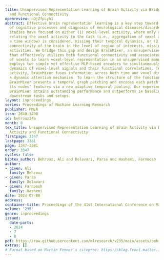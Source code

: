 ```yaml
---
title: Unsupervised Representation Learning of Brain Activity via Bridging Voxel Activity
  and Functional Connectivity
openreview: nOjZfpLyh1
abstract: Effective brain representation learning is a key step toward the understanding
  of cognitive processes and diagnosis of neurological diseases/disorders. Existing
  studies have focused on either (1) voxel-level activity, where only a single weight
  relating the voxel activity to the task (i.e., aggregation of voxel activity over
  a time window) is considered, missing their temporal dynamics, or (2) functional
  connectivity of the brain in the level of region of interests, missing voxel-level
  activities. We bridge this gap and design BrainMixer, an unsupervised learning framework
  that effectively utilizes both functional connectivity and associated time series
  of voxels to learn voxel-level representation in an unsupervised manner. BrainMixer
  employs two simple yet effective MLP-based encoders to simultaneously learn the
  dynamics of voxel-level signals and their functional correlations. To encode voxel
  activity, BrainMixer fuses information across both time and voxel dimensions via
  a dynamic attention mechanism. To learn the structure of the functional connectivity,
  BrainMixer presents a temporal graph patching and encodes each patch by combining
  its nodes’ features via a new adaptive temporal pooling. Our experiments show that
  BrainMixer attains outstanding performance and outperforms 14 baselines in different
  downstream tasks and setups.
layout: inproceedings
series: Proceedings of Machine Learning Research
publisher: PMLR
issn: 2640-3498
id: behrouz24a
month: 0
tex_title: Unsupervised Representation Learning of Brain Activity via Bridging Voxel
  Activity and Functional Connectivity
firstpage: 3347
lastpage: 3381
page: 3347-3381
order: 3347
cycles: false
bibtex_author: Behrouz, Ali and Delavari, Parsa and Hashemi, Farnoosh
author:
- given: Ali
  family: Behrouz
- given: Parsa
  family: Delavari
- given: Farnoosh
  family: Hashemi
date: 2024-07-08
address:
container-title: Proceedings of the 41st International Conference on Machine Learning
volume: '235'
genre: inproceedings
issued:
  date-parts:
  - 2024
  - 7
  - 8
pdf: https://raw.githubusercontent.com/mlresearch/v235/main/assets/behrouz24a/behrouz24a.pdf
extras: []
# Format based on Martin Fenner's citeproc: https://blog.front-matter.io/posts/citeproc-yaml-for-bibliographies/
---
```

